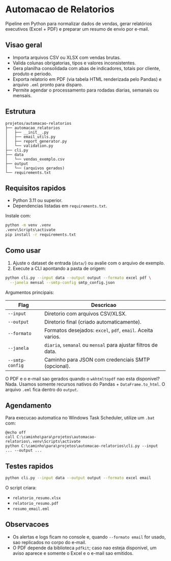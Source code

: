 # Automacao de Relatorios

Pipeline em Python para normalizar dados de vendas, gerar relatórios executivos (Excel + PDF) e preparar um resumo de envio por e-mail.

## Visao geral

- Importa arquivos CSV ou XLSX com vendas brutas.
- Valida colunas obrigatorias, tipos e valores inconsistentes.
- Gera planilha consolidada com abas de indicadores, totais por cliente, produto e periodo.
- Exporta relatorio em PDF (via tabela HTML renderizada pelo Pandas) e arquivo `.eml` pronto para disparo.
- Permite agendar o processamento para rodadas diarias, semanais ou mensais.

## Estrutura

```
projetos/automacao-relatorios
├── automacao_relatorios
│   ├── __init__.py
│   ├── email_utils.py
│   ├── report_generator.py
│   └── validation.py
├── cli.py
├── data
│   └── vendas_exemplo.csv
├── output
│   └── (arquivos gerados)
└── requirements.txt
```

## Requisitos rapidos

- Python 3.11 ou superior.
- Dependencias listadas em `requirements.txt`.

Instale com:

```bash
python -m venv .venv
.venv\Scripts\activate
pip install -r requirements.txt
```

## Como usar

1. Ajuste o dataset de entrada (`data/`) ou avalie com o arquivo de exemplo.
2. Execute a CLI apontando a pasta de origem:

```bash
python cli.py --input data --output output --formato excel pdf \
  --janela mensal --smtp-config smtp_config.json
```

Argumentos principais:

| Flag | Descricao |
|------|-----------|
| `--input` | Diretorio com arquivos CSV/XLSX. |
| `--output` | Diretorio final (criado automaticamente). |
| `--formato` | Formatos desejados: `excel`, `pdf`, `email`. Aceita varios. |
| `--janela` | `diaria`, `semanal` ou `mensal` para ajustar filtros de data. |
| `--smtp-config` | Caminho para JSON com credenciais SMTP (opcional). |

O PDF e o e-mail sao gerados quando o `wkhtmltopdf` nao esta disponivel? Nada. Usamos somente recursos nativos do Pandas + `DataFrame.to_html`. O arquivo `.eml` fica dentro do `output`.

## Agendamento

Para execucao automatica no Windows Task Scheduler, utilize um `.bat` com:

```
@echo off
call C:\caminho\para\projetos\automacao-relatorios\.venv\Scripts\activate
python C:\caminho\para\projetos\automacao-relatorios\cli.py --input ... --output ...
```

## Testes rapidos

```bash
python cli.py --input data --output output --formato excel email
```

O script criara:

- `relatorio_resumo.xlsx`
- `relatorio_resumo.pdf`
- `resumo_email.eml`

## Observacoes

- Os alertas e logs ficam no console e, quando `--formato email` for usado, sao replicados no corpo do e-mail.
- O PDF depende da biblioteca `pdfkit`; caso nao esteja disponivel, um aviso aparece e somente o Excel e o e-mail sao emitidos.

